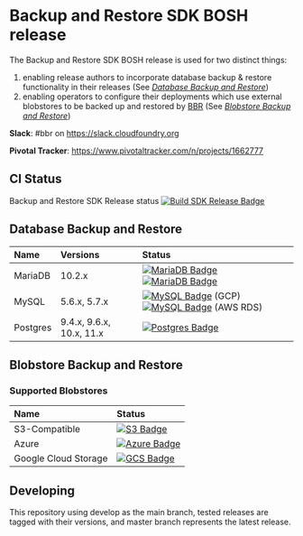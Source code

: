 # Backup and Restore SDK BOSH release

The Backup and Restore SDK BOSH release is used for two distinct things:

1. enabling release authors to incorporate database backup & restore functionality in their releases (See _[Database Backup and Restore](docs/database-backup-restore.md)_)
1. enabling operators to configure their deployments which use external blobstores to be backed up and restored by [BBR](https://github.com/cloudfoundry-incubator/bosh-backup-and-restore) (See _[Blobstore Backup and Restore](docs/blobstore-backup-restore.md)_)

**Slack**: #bbr on https://slack.cloudfoundry.org

**Pivotal Tracker**: https://www.pivotaltracker.com/n/projects/1662777

## CI Status

Backup and Restore SDK Release status [![Build SDK Release Badge](https://ci.cryo.cf-app.com/api/v1/teams/bosh-backup-restore/pipelines/backup-and-restore-sdk-release/jobs/create-release/badge)](https://ci.cryo.cf-app.com/teams/bosh-backup-restore/pipelines/backup-and-restore-sdk-release)

## Database Backup and Restore

| Name     | Versions                 | Status                                                                                                                                                                                                                                                                             |
|:---------|:-------------------------|:-----------------------------------------------------------------------------------------------------------------------------------------------------------------------------------------------------------------------------------------------------------------------------------|
| MariaDB  | 10.2.x            | [![MariaDB Badge](https://ci.cryo.cf-app.com/api/v1/teams/bosh-backup-restore/pipelines/backup-and-restore-sdk-release/jobs/mariadb-system-tests-rds/badge)](https://ci.cryo.cf-app.com/api/v1/teams/bosh-backup-restore/pipelines/backup-and-restore-sdk-release/jobs/mariadb-system-tests-rds)  [![MariaDB Badge](https://ci.cryo.cf-app.com/api/v1/teams/bosh-backup-restore/pipelines/backup-and-restore-sdk-release/jobs/mariadb-system-tests/badge)](https://ci.cryo.cf-app.com/api/v1/teams/bosh-backup-restore/pipelines/backup-and-restore-sdk-release/jobs/mariadb-system-tests)        |
| MySQL    | 5.6.x, 5.7.x      | [![MySQL Badge](https://ci.cryo.cf-app.com/api/v1/teams/bosh-backup-restore/pipelines/backup-and-restore-sdk-release/jobs/mysql-system-tests-gcp/badge)](https://ci.cryo.cf-app.com/api/v1/teams/bosh-backup-restore/pipelines/backup-and-restore-sdk-release/jobs/mysql-system-tests-gcp) (GCP)  [![MySQL Badge](https://ci.cryo.cf-app.com/api/v1/teams/bosh-backup-restore/pipelines/backup-and-restore-sdk-release/jobs/mysql-system-tests-rds/badge)](https://ci.cryo.cf-app.com/api/v1/teams/bosh-backup-restore/pipelines/backup-and-restore-sdk-release/jobs/mysql-system-tests-rds) (AWS RDS)         |
| Postgres | 9.4.x, 9.6.x, 10.x, 11.x | [![Postgres Badge](https://ci.cryo.cf-app.com/api/v1/teams/bosh-backup-restore/pipelines/backup-and-restore-sdk-release/jobs/postgres-system-tests/badge)](https://ci.cryo.cf-app.com/api/v1/teams/bosh-backup-restore/pipelines/backup-and-restore-sdk-release/jobs/postgres-system-tests) |

## Blobstore Backup and Restore

### Supported Blobstores

| Name                 | Status                                                                                                                                                                                                                                                                                                          |
|:---------------------|:----------------------------------------------------------------------------------------------------------------------------------------------------------------------------------------------------------------------------------------------------------------------------------------------------------------|
| S3-Compatible        | [![S3 Badge](https://ci.cryo.cf-app.com/api/v1/teams/bosh-backup-restore/pipelines/backup-and-restore-sdk-release/jobs/s3-blobstore-backuper-system-tests/badge)](https://ci.cryo.cf-app.com/api/v1/teams/bosh-backup-restore/pipelines/backup-and-restore-sdk-release/jobs/s3-blobstore-backuper-system-tests)          |
| Azure                | [![Azure Badge](https://ci.cryo.cf-app.com/api/v1/teams/bosh-backup-restore/pipelines/backup-and-restore-sdk-release/jobs/azure-blobstore-backuper-system-tests/badge)](https://ci.cryo.cf-app.com/api/v1/teams/bosh-backup-restore/pipelines/backup-and-restore-sdk-release/jobs/azure-blobstore-backuper-system-tests) |
| Google Cloud Storage | [![GCS Badge](https://ci.cryo.cf-app.com/api/v1/teams/bosh-backup-restore/pipelines/backup-and-restore-sdk-release/jobs/s3-blobstore-backuper-system-tests/badge)](https://ci.cryo.cf-app.com/api/v1/teams/bosh-backup-restore/pipelines/backup-and-restore-sdk-release/jobs/gcs-blobstore-backuper-system-tests)        |

## Developing

This repository using develop as the main branch, tested releases are tagged with their versions, and master branch represents the latest release.
